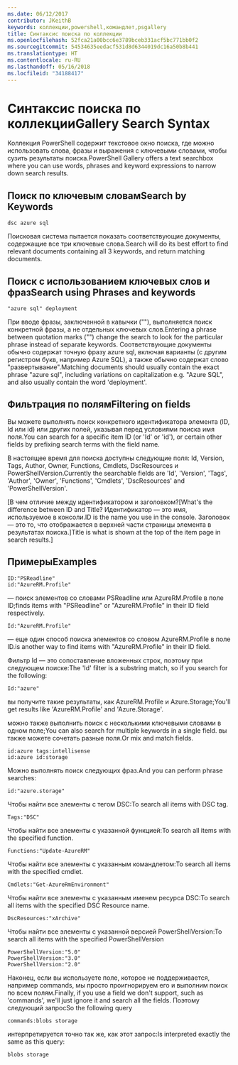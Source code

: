 ```yaml
---
ms.date: 06/12/2017
contributor: JKeithB
keywords: коллекции,powershell,командлет,psgallery
title: Синтаксис поиска по коллекции
ms.openlocfilehash: 52fca21a00bcc6e3789bceb331acf5bc771bb0f2
ms.sourcegitcommit: 54534635eedacf531d8d6344019dc16a50b8b441
ms.translationtype: HT
ms.contentlocale: ru-RU
ms.lasthandoff: 05/16/2018
ms.locfileid: "34188417"
---
```

# <a name="gallery-search-syntax"></a><span data-ttu-id="14cd5-103">Синтаксис поиска по коллекции</span><span class="sxs-lookup"><span data-stu-id="14cd5-103">Gallery Search Syntax</span></span>

<span data-ttu-id="14cd5-104">Коллекция PowerShell содержит текстовое окно поиска, где можно использовать слова, фразы и выражения с ключевыми словами, чтобы сузить результаты поиска.</span><span class="sxs-lookup"><span data-stu-id="14cd5-104">PowerShell Gallery offers a text searchbox where you can use words, phrases and keyword expressions to narrow down search results.</span></span>

## <a name="search-by-keywords"></a><span data-ttu-id="14cd5-105">Поиск по ключевым словам</span><span class="sxs-lookup"><span data-stu-id="14cd5-105">Search by Keywords</span></span>

    dsc azure sql

<span data-ttu-id="14cd5-106">Поисковая система пытается показать соответствующие документы, содержащие все три ключевые слова.</span><span class="sxs-lookup"><span data-stu-id="14cd5-106">Search will do its best effort to find relevant documents containing all 3 keywords, and return matching documents.</span></span>

## <a name="search-using-phrases-and-keywords"></a><span data-ttu-id="14cd5-107">Поиск с использованием ключевых слов и фраз</span><span class="sxs-lookup"><span data-stu-id="14cd5-107">Search using Phrases and keywords</span></span>

    "azure sql" deployment

<span data-ttu-id="14cd5-108">При вводе фразы, заключенной в кавычки (""), выполняется поиск конкретной фразы, а не отдельных ключевых слов.</span><span class="sxs-lookup"><span data-stu-id="14cd5-108">Entering a phrase between quotation marks ("") change the search to look for the particular phrase instead of separate keywords.</span></span>
<span data-ttu-id="14cd5-109">Соответствующие документы обычно содержат точную фразу azure sql, включая варианты (с другим регистром букв, например Azure SQL), а также обычно содержат слово "развертывание".</span><span class="sxs-lookup"><span data-stu-id="14cd5-109">Matching documents should usually contain the exact phrase "azure sql", including variations on capitalization e.g. "Azure SQL", and also usually contain the word 'deployment'.</span></span>

## <a name="filtering-on-fields"></a><span data-ttu-id="14cd5-110">Фильтрация по полям</span><span class="sxs-lookup"><span data-stu-id="14cd5-110">Filtering on fields</span></span>

<span data-ttu-id="14cd5-111">Вы можете выполнять поиск конкретного идентификатора элемента (ID, Id или id) или других полей, указывая перед условиями поиска имя поля.</span><span class="sxs-lookup"><span data-stu-id="14cd5-111">You can search for a specific item ID (or 'Id' or 'id'), or certain other fields by prefixing search terms with the field name.</span></span>

<span data-ttu-id="14cd5-112">В настоящее время для поиска доступны следующие поля: Id, Version, Tags, Author, Owner, Functions, Cmdlets, DscResources и PowerShellVersion.</span><span class="sxs-lookup"><span data-stu-id="14cd5-112">Currently the searchable fields are 'Id', 'Version', 'Tags', 'Author', 'Owner', 'Functions', 'Cmdlets', 'DscResources' and 'PowerShellVersion'.</span></span>

<span data-ttu-id="14cd5-113">[В чем отличие между идентификатором и заголовком?</span><span class="sxs-lookup"><span data-stu-id="14cd5-113">[What's the difference between ID and Title?</span></span> <span data-ttu-id="14cd5-114">Идентификатор — это имя, используемое в консоли.</span><span class="sxs-lookup"><span data-stu-id="14cd5-114">ID is the name you use in the console.</span></span> <span data-ttu-id="14cd5-115">Заголовок — это то, что отображается в верхней части страницы элемента в результатах поиска.]</span><span class="sxs-lookup"><span data-stu-id="14cd5-115">Title is what is shown at the top of the item page in search results.]</span></span>

## <a name="examples"></a><span data-ttu-id="14cd5-116">Примеры</span><span class="sxs-lookup"><span data-stu-id="14cd5-116">Examples</span></span>

    ID:"PSReadline"
    id:"AzureRM.Profile"

<span data-ttu-id="14cd5-117">— поиск элементов со словами PSReadline или AzureRM.Profile в поле ID;</span><span class="sxs-lookup"><span data-stu-id="14cd5-117">finds items with "PSReadline" or "AzureRM.Profile" in their ID field respectively.</span></span>

    Id:"AzureRM.Profile"

<span data-ttu-id="14cd5-118">— еще один способ поиска элементов со словом AzureRM.Profile в поле ID.</span><span class="sxs-lookup"><span data-stu-id="14cd5-118">is another way to find items with "AzureRM.Profile" in their ID field.</span></span>

<span data-ttu-id="14cd5-119">Фильтр Id — это сопоставление вложенных строк, поэтому при следующем поиске:</span><span class="sxs-lookup"><span data-stu-id="14cd5-119">The 'Id' filter is a substring match, so if you search for the following:</span></span>

    Id:"azure"

<span data-ttu-id="14cd5-120">вы получите такие результаты, как AzureRM.Profile и Azure.Storage;</span><span class="sxs-lookup"><span data-stu-id="14cd5-120">You'll get results like 'AzureRM.Profile' and 'Azure.Storage'.</span></span>

<span data-ttu-id="14cd5-121">можно также выполнить поиск с несколькими ключевыми словами в одном поле;</span><span class="sxs-lookup"><span data-stu-id="14cd5-121">You can also search for multiple keywords in a single field.</span></span> <span data-ttu-id="14cd5-122">вы также можете сочетать разные поля.</span><span class="sxs-lookup"><span data-stu-id="14cd5-122">Or mix and match fields.</span></span>

    id:azure tags:intellisense
    id:azure id:storage

<span data-ttu-id="14cd5-123">Можно выполнять поиск следующих фраз.</span><span class="sxs-lookup"><span data-stu-id="14cd5-123">And you can perform phrase searches:</span></span>

    id:"azure.storage"


<span data-ttu-id="14cd5-124">Чтобы найти все элементы с тегом DSC:</span><span class="sxs-lookup"><span data-stu-id="14cd5-124">To search all items with DSC tag.</span></span>

    Tags:"DSC"

<span data-ttu-id="14cd5-125">Чтобы найти все элементы с указанной функцией:</span><span class="sxs-lookup"><span data-stu-id="14cd5-125">To search all items with the specified function.</span></span>

    Functions:"Update-AzureRM"

<span data-ttu-id="14cd5-126">Чтобы найти все элементы с указанным командлетом:</span><span class="sxs-lookup"><span data-stu-id="14cd5-126">To search all items with the specified cmdlet.</span></span>

    Cmdlets:"Get-AzureRmEnvironment"

<span data-ttu-id="14cd5-127">Чтобы найти все элементы с указанным именем ресурса DSC:</span><span class="sxs-lookup"><span data-stu-id="14cd5-127">To search all items with the specified DSC Resource name.</span></span>

    DscResources:"xArchive"

<span data-ttu-id="14cd5-128">Чтобы найти все элементы с указанной версией PowerShellVersion:</span><span class="sxs-lookup"><span data-stu-id="14cd5-128">To search all items with the specified PowerShellVersion</span></span>

    PowerShellVersion:"5.0"
    PowerShellVersion:"3.0"
    PowerShellVersion:"2.0"


<span data-ttu-id="14cd5-129">Наконец, если вы используете поле, которое не поддерживается, например commands, мы просто проигнорируем его и выполним поиск по всем полям.</span><span class="sxs-lookup"><span data-stu-id="14cd5-129">Finally, if you use a field we don't support, such as 'commands', we'll just ignore it and search all the fields.</span></span> <span data-ttu-id="14cd5-130">Поэтому следующий запрос</span><span class="sxs-lookup"><span data-stu-id="14cd5-130">So the following query</span></span>

    commands:blobs storage

<span data-ttu-id="14cd5-131">интерпретируется точно так же, как этот запрос:</span><span class="sxs-lookup"><span data-stu-id="14cd5-131">Is interpreted exactly the same as this query:</span></span>

    blobs storage